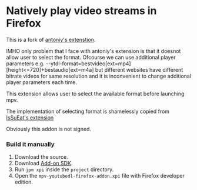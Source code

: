 # Natively play video streams in Firefox

This is a fork of [antoniy's extenstion](https://github.com/antoniy/mpv-youtube-dl-binding).

IMHO only problem that I face with antoniy's extension is that it doesnot allow user to select the format. 
Ofcourse we can use additional player parameters e.g. --ytdl-format=bestvideo[ext=mp4][height<=720]+bestaudio[ext=m4a] but different websites have different bitrate videos for same resolution and it is inconvenient to change additional player parameters each time.

This extension allows user to select the available format before launching mpv.

The implementation of selecting format is shamelessly copied from [IsSuEat's extension](https://github.com/IsSuEat/open-livestreamer-firefox-addon)

Obviously this addon is not signed.

### Build it manually
1. Download the source.
2. Download [Add-on SDK](https://developer.mozilla.org/en-US/Add-ons/SDK/Tools/jpm#Installation).
3. Run `jpm xpi` inside the `project` directory.
4. Open the `mpv-youtubedl-firefox-addon.xpi` file with Firefox developer edition.
